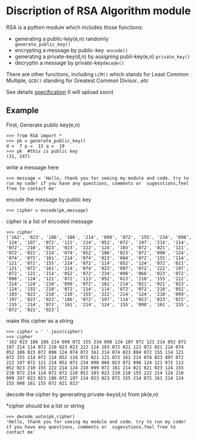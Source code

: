 Discription of RSA Algorithm module
==============
RSA is a python module which includes those functions: 
- generating a public-key(e,n) randomly <code> generate_public_key()</code>
- encrypting a message by public-key<code> encode() </code>
- generating a private-key(d,n) by assigning publi-key(e,n) <code>private_key()</code>
- decryptin a message by private-key<code>decode()</code>

There are other functions, including <code>LCM()</code> which stands for Least Common Multiple, <code>GCD()</code> standing for 
Greatest Common Divisor...etc

See details [specification]() (I will upload soon)

Example
----------------------
First, Generate public key(e,n)

    >>> from RSA import *
    >>> pk = generate_public_key() 
    d =  7 p =  13 q =  19
    >>> pk  #this is public key
    (31, 247)
write a message here

    >>> message = 'Hello, thank you for seeing my module and code. try to run my code! if you have any questions, comments or  sugesstions,feel free to contact me'
encode the message by public key

    >>> cipher = encode(pk,message)
cipher is a list of encoded message

    >>> cipher
    ['162', '023', '186', '186', '214', '099', '072', '155', '234', '098', '124', '107', '072', '121', '214', '052', '072', '197', '214', '114', '072', '210', '023', '023', '222', '124', '103', '072', '021', '121', '072', '021', '214', '074', '052', '186', '023', '072', '098', '124', '074', '072', '161', '214', '074', '023', '084', '072', '155', '114', '121', '072', '155', '214', '072', '114', '052', '124', '072', '021', '121', '072', '161', '214', '074', '023', '097', '072', '222', '197', '072', '121', '214', '052', '072', '234', '098', '066', '023', '072', '098', '124', '121', '072', '113', '052', '023', '210', '155', '222', '214', '124', '210', '099', '072', '161', '214', '021', '021', '023', '124', '155', '210', '072', '214', '114', '072', '072', '210', '052', '103', '023', '210', '210', '155', '222', '214', '124', '210', '099', '197', '023', '023', '186', '072', '197', '114', '023', '023', '072', '155', '214', '072', '161', '214', '124', '155', '098', '161', '155', '072', '021', '023']
make this cipher as a string

    >>> cipher = ' '.join(cipher)
    >>> cipher
    '162 023 186 186 214 099 072 155 234 098 124 107 072 121 214 052 072 197 214 114 072 210 023 023 222 124 103 072 021 121 072 021 214 074 052 186 023 072 098 124 074 072 161 214 074 023 084 072 155 114 121 072 155 214 072 114 052 124 072 021 121 072 161 214 074 023 097 072 222 197 072 121 214 052 072 234 098 066 023 072 098 124 121 072 113 052 023 210 155 222 214 124 210 099 072 161 214 021 021 023 124 155 210 072 214 114 072 072 210 052 103 023 210 210 155 222 214 124 210 099 197 023 023 186 072 197 114 023 023 072 155 214 072 161 214 124 155 098 161 155 072 021 023'
decode the cipher by generating private-key(d,n) from pk(e,n)

*cipher should be a list or string

    >>> decode_auto(pk,cipher)
    'Hello, thank you for seeing my module and code. try to run my code! if you have any questions, comments or  sugesstions,feel free to contact me'
    

